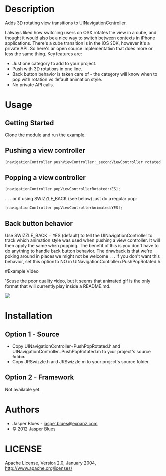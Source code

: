 # Description

Adds 3D rotating view transitions to UINavigationController. 

I always liked how switching users on OSX rotates the view in a cube, and thought it would also be a nice way to 
switch between contexts in iPhone applications. There's a cube transition is in the iOS SDK, however it's a private API. So here's an open source implementation that does
more or less the same thing. Key features are: 

* Just one category to add to your project. 
* Push with 3D rotations in one line. 
* Back button behavior is taken care of - the category will know when to pop with rotation vs default animation style. 
* No private API calls.                                         

# Usage

## Getting Started

Clone the module and run the example. 

## Pushing a view controller

```objective-c 
[navigationController pushViewController:_secondViewController rotated:YES];
```

## Popping a view controller 

```objective-c
[navigationController popViewControllerRotated:YES];
```
. . . or if using SWIZZLE_BACK (see below) just do a regular pop:

```objective-c
[navigationController popViewControllerAnimated:YES];
```

## Back button behavior 

Use SWIZZLE_BACK = YES (default) to tell the UINavigationController to track which animation style was used when 
pushing a view controller. It will then apply the same when popping. The benefit of this is you don't have to do
anything to handle back button behavior. The drawback is that we're poking around in places we might not be welcome
. . . If you don't want this behavior, set this option to NO in UINavigationController+PushPopRotated.h. 

#Example Video

'Scuse the poor quality video, but it seems that animated gif is the only format that will currently play inside a 
README.md. 

<img src="https://github.com/downloads/jasperblues/Round-and-Round-Kit/round-and-round.gif"/>

# Installation

## Option 1 - Source

* Copy UINavigationController+PushPopRotated.h and UINavigationController+PushPopRotated.m to your project's source 
folder. 
* Copy JRSwizzle.h and JRSwizzle.m to your project's source folder. 

## Option 2 - Framework

Not available yet. 

# Authors

* Jasper Blues - jasper.blues@expanz.com
* © 2012 Jasper Blues

# LICENSE

Apache License, Version 2.0, January 2004, http://www.apache.org/licenses/

